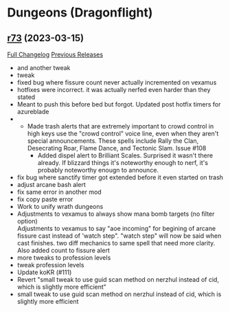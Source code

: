 # <DBM> Dungeons (Dragonflight)

## [r73](https://github.com/DeadlyBossMods/DBM-Dungeons/tree/r73) (2023-03-15)
[Full Changelog](https://github.com/DeadlyBossMods/DBM-Dungeons/compare/r72...r73) [Previous Releases](https://github.com/DeadlyBossMods/DBM-Dungeons/releases)

- and another tweak  
- tweak  
- fixed bug where fissure count never actually incremented on vexamus  
- hotfixes were incorrect. it was actually nerfed even harder than they stated  
- Meant to push this before bed but forgot. Updated post hotfix timers for azureblade  
-  - Made trash alerts that are extremely important to crowd control in high keys use the "crowd control" voice line, even when they aren't special announcements. These spells include Rally the Clan, Desecrating Roar, Flame Dance, and Tectonic Slam. Issue #108  
     - Added dispel alert to Brilliant Scales. Surprised it wasn't there already. If blizzard things it's noteworthy enough to nerf, it's probably noteworthy enougn to announce.  
- fix bug where sanctify timer got extended before it even started on trash  
- adjust arcane bash alert  
- fix same error in another mod  
- fix copy paste error  
- Work to unify wrath dungeons  
- Adjustments to vexamus to always show mana bomb targets (no filter option)  
    Adjustments to vexamus to say "aoe incoming" for begining of arcane fissure cast instead of 'watch step". "watch step" will now be said when cast finishes. two diff mechanics to same spell that need more clarity.  
    Also added count to fissure alert  
- more tweaks to profession levels  
- tweak profession levels  
- Update koKR (#111)  
- Revert "small tweak to use guid scan method  on nerzhul instead of cid, which is slightly more efficient"  
- small tweak to use guid scan method  on nerzhul instead of cid, which is slightly more efficient  
